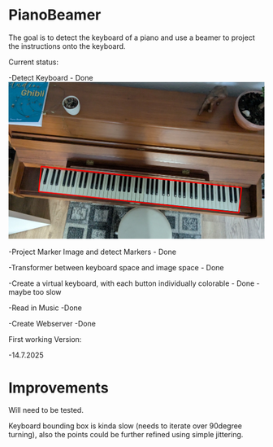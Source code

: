 # PianoBeamer

The goal is to detect the keyboard of a piano and use a beamer to project the instructions onto the keyboard.

Current status:

-Detect Keyboard - Done
![Keyboard Detection](images/first_result.png)

-Project Marker Image and detect Markers - Done

-Transformer between keyboard space and image space - Done

-Create a virtual keyboard, with each button individually colorable - Done - maybe too slow

-Read in Music -Done

-Create Webserver -Done

First working Version:

-14.7.2025


# Improvements
Will need to be tested.

Keyboard bounding box is kinda slow (needs to iterate over 90degree turning), also the points could be further refined using simple jittering.